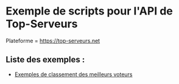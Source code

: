 # Exemple de scripts pour l'API de Top-Serveurs

Plateforme = https://top-serveurs.net

## Liste des exemples :

* [Exemples de classement des meilleurs voteurs](./top-voteurs)